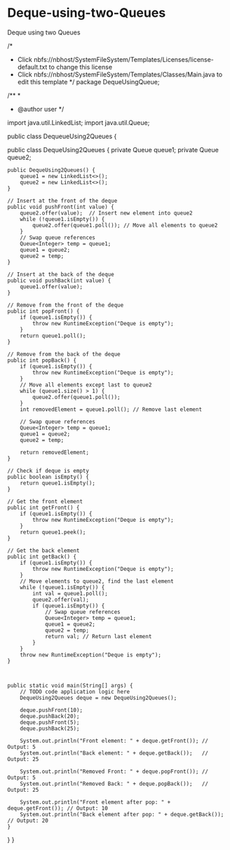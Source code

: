 # Deque-using-two-Queues
Deque using two Queues


/*
 * Click nbfs://nbhost/SystemFileSystem/Templates/Licenses/license-default.txt to change this license
 * Click nbfs://nbhost/SystemFileSystem/Templates/Classes/Main.java to edit this template
 */
package DequeUsingQueue;

/**
 *
 * @author user
 */

import java.util.LinkedList;
import java.util.Queue;

public class DequeueUsing2Queues {

public class DequeUsing2Queues {
    private Queue<Integer> queue1;
    private Queue<Integer> queue2;

    public DequeUsing2Queues() {
        queue1 = new LinkedList<>();
        queue2 = new LinkedList<>();
    }

    // Insert at the front of the deque
    public void pushFront(int value) {
        queue2.offer(value);  // Insert new element into queue2
        while (!queue1.isEmpty()) {
            queue2.offer(queue1.poll()); // Move all elements to queue2
        }
        // Swap queue references
        Queue<Integer> temp = queue1;
        queue1 = queue2;
        queue2 = temp;
    }

    // Insert at the back of the deque
    public void pushBack(int value) {
        queue1.offer(value);
    }

    // Remove from the front of the deque
    public int popFront() {
        if (queue1.isEmpty()) {
            throw new RuntimeException("Deque is empty");
        }
        return queue1.poll();
    }

    // Remove from the back of the deque
    public int popBack() {
        if (queue1.isEmpty()) {
            throw new RuntimeException("Deque is empty");
        }
        // Move all elements except last to queue2
        while (queue1.size() > 1) {
            queue2.offer(queue1.poll());
        }
        int removedElement = queue1.poll(); // Remove last element

        // Swap queue references
        Queue<Integer> temp = queue1;
        queue1 = queue2;
        queue2 = temp;

        return removedElement;
    }

    // Check if deque is empty
    public boolean isEmpty() {
        return queue1.isEmpty();
    }

    // Get the front element
    public int getFront() {
        if (queue1.isEmpty()) {
            throw new RuntimeException("Deque is empty");
        }
        return queue1.peek();
    }

    // Get the back element
    public int getBack() {
        if (queue1.isEmpty()) {
            throw new RuntimeException("Deque is empty");
        }
        // Move elements to queue2, find the last element
        while (!queue1.isEmpty()) {
            int val = queue1.poll();
            queue2.offer(val);
            if (queue1.isEmpty()) {
                // Swap queue references
                Queue<Integer> temp = queue1;
                queue1 = queue2;
                queue2 = temp;
                return val; // Return last element
            }
        }
        throw new RuntimeException("Deque is empty");
    }

    

    public static void main(String[] args) {
        // TODO code application logic here
        DequeUsing2Queues deque = new DequeUsing2Queues();

        deque.pushFront(10);
        deque.pushBack(20);
        deque.pushFront(5);
        deque.pushBack(25);

        System.out.println("Front element: " + deque.getFront()); // Output: 5
        System.out.println("Back element: " + deque.getBack());   // Output: 25

        System.out.println("Removed Front: " + deque.popFront()); // Output: 5
        System.out.println("Removed Back: " + deque.popBack());   // Output: 25

        System.out.println("Front element after pop: " + deque.getFront()); // Output: 10
        System.out.println("Back element after pop: " + deque.getBack());   // Output: 20
    }
    
}
}

